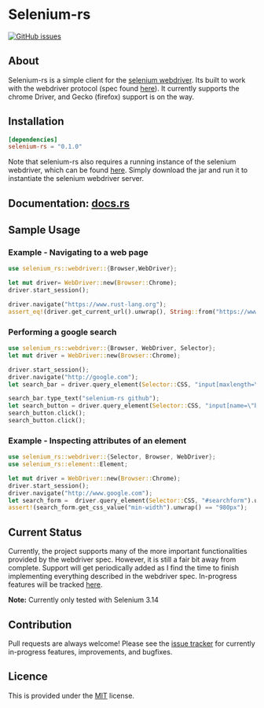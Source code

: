 # Selenium-rs
[![GitHub issues](https://img.shields.io/github/issues/saresend/selenium-rs.svg)](https://github.com/saresend/selenium-rs/issues)

## About 

Selenium-rs is a simple client for the [selenium webdriver](https://www.seleniumhq.org/). Its built to work with the webdriver protocol (spec found [here](https://www.w3.org/TR/webdriver1/)). It currently supports the chrome Driver, and Gecko (firefox) support is on the way. 

## Installation 

```toml
[dependencies]
selenium-rs = "0.1.0"

```

Note that selenium-rs also requires a running instance of the selenium webdriver, which can be found [here](https://www.seleniumhq.org/download/). Simply download the jar and run it to instantiate the selenium webdriver server. 

## Documentation: [docs.rs](https://docs.rs/selenium-rs/0.1.0/selenium_rs/)

## Sample Usage 

### Example - Navigating to a web page 
```rust 
use selenium_rs::webdriver::{Browser,WebDriver};

let mut driver= WebDriver::new(Browser::Chrome);
driver.start_session();

driver.navigate("https://www.rust-lang.org"); 
assert_eq!(driver.get_current_url().unwrap(), String::from("https://www.rust-lang.org/"));
```

### Performing a google search 
```rust 
use selenium_rs::webdriver::{Browser, WebDriver, Selector};
let mut driver = WebDriver::new(Browser::Chrome);

driver.start_session();
driver.navigate("http://google.com");
let search_bar = driver.query_element(Selector::CSS, "input[maxlength=\"2048\"]").unwrap();

search_bar.type_text("selenium-rs github");
let search_button = driver.query_element(Selector::CSS, "input[name=\"btnK\"]").unwrap();
search_button.click();
search_button.click();
```

### Example - Inspecting attributes of an element 
```rust 
use selenium_rs::webdriver::{Selector, Browser, WebDriver};
use selenium_rs::element::Element;

let mut driver = WebDriver::new(Browser::Chrome);
driver.start_session();
driver.navigate("http://www.google.com");
let search_form =  driver.query_element(Selector::CSS, "#searchform").unwrap();
assert!(search_form.get_css_value("min-width").unwrap() == "980px");
```

## Current Status 

Currently, the project supports many of the more important functionalities provided by the webdriver spec. However, it is still
a fair bit away from complete. Support will get periodically added as I find the time to finish implementing everything described in the webdriver spec. In-progress features will be tracked [here](https://github.com/saresend/selenium-rs/issues). 

**Note:** Currently only tested with Selenium 3.14


## Contribution 

Pull requests are always welcome! Please see the [issue tracker](https://github.com/saresend/selenium-rs/issues) for currently in-progress features, improvements, and bugfixes.


## Licence 
This is provided under the [MIT](https://github.com/saresend/selenium-rs/blob/master/LICENSE) license. 
